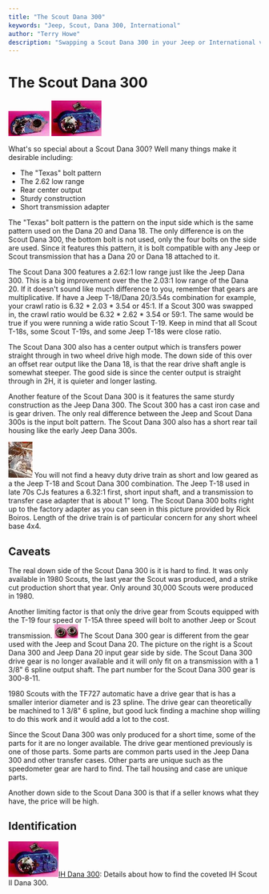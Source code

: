 ```yaml
---
title: "The Scout Dana 300"
keywords: "Jeep, Scout, Dana 300, International"
author: "Terry Howe"
description: "Swapping a Scout Dana 300 in your Jeep or International vehicle."
---
```

# The Scout Dana 300

[![Scout 300 front](../../img/xfer/updates/ihd300f_.jpg)](../../img/xfer/updates/ihd300f.jpg) [![Scout 300 back](../../img/xfer/updates/ihd300b_.jpg)](../../img/xfer/updates/ihd300b.jpg) 

What's so special about a Scout Dana 300? Well many things make it desirable including: 

  * The "Texas" bolt pattern
  * The 2.62 low range
  * Rear center output
  * Sturdy construction
  * Short transmission adapter

The "Texas" bolt pattern is the pattern on the input side which is the same pattern used on the Dana 20 and Dana 18. The only difference is on the Scout Dana 300, the bottom bolt is not used, only the four bolts on the side are used. Since it features this pattern, it is bolt compatible with any Jeep or Scout transmission that has a Dana 20 or Dana 18 attached to it. 

The Scout Dana 300 features a 2.62:1 low range just like the Jeep Dana 300. This is a big improvement over the the 2.03:1 low range of the Dana 20. If it doesn't sound like much difference to you, remember that gears are multiplicative. If have a Jeep T-18/Dana 20/3.54s combination for example, your crawl ratio is 6.32 * 2.03 * 3.54 or 45:1. If a Scout 300 was swapped in, the crawl ratio would be 6.32 * 2.62 * 3.54 or 59:1. The same would be true if you were running a wide ratio Scout T-19. Keep in mind that all Scout T-18s, some Scout T-19s, and some Jeep T-18s were close ratio. 

The Scout Dana 300 also has a center output which is transfers power straight through in two wheel drive high mode. The down side of this over an offset rear output like the Dana 18, is that the rear drive shaft angle is somewhat steeper. The good side is since the center output is straight through in 2H, it is quieter and longer lasting. 

Another feature of the Scout Dana 300 is it features the same sturdy construction as the Jeep Dana 300. The Scout 300 has a cast iron case and is gear driven. The only real difference between the Jeep and Scout Dana 300s is the input bolt pattern. The Scout Dana 300 also has a short rear tail housing like the early Jeep Dana 300s. 

[![Jeep T-18 and Scout 300](../../img/xfer/updates/ult_.jpg)](../../img/xfer/updates/ult.jpg) You will not find a heavy duty drive train as short and low geared as a the Jeep T-18 and Scout Dana 300 combination. The Jeep T-18 used in late 70s CJs features a 6.32:1 first, short input shaft, and a transmission to transfer case adapter that is about 1" long. The Scout Dana 300 bolts right up to the factory adapter as you can seen in this picture provided by Rick Boiros. Length of the drive train is of particular concern for any short wheel base 4x4. 

## Caveats

The real down side of the Scout Dana 300 is it is hard to find. It was only available in 1980 Scouts, the last year the Scout was produced, and a strike cut production short that year. Only around 30,000 Scouts were produced in 1980. 

Another limiting factor is that only the drive gear from Scouts equipped with the T-19 four speed or T-15A three speed will bolt to another Jeep or Scout transmission. [![Scout 300 vs Jeep D20 bull gears](../../img/xfer/updates/d300d20g_.jpg)](../../img/xfer/updates/d300d20g.jpg) The Scout Dana 300 gear is different from the gear used with the Jeep and Scout Dana 20. The picture on the right is a Scout Dana 300 and Jeep Dana 20 input gear side by side. The Scout Dana 300 drive gear is no longer available and it will only fit on a transmission with a 1 3/8" 6 spline output shaft. The part number for the Scout Dana 300 gear is 300-8-11. 

1980 Scouts with the TF727 automatic have a drive gear that is has a smaller interior diameter and is 23 spline. The drive gear can theoretically be machined to 1 3/8" 6 spline, but good luck finding a machine shop willing to do this work and it would add a lot to the cost. 

Since the Scout Dana 300 was only produced for a short time, some of the parts for it are no longer available. The drive gear mentioned previously is one of those parts. Some parts are common parts used in the Jeep Dana 300 and other transfer cases. Other parts are unique such as the speedometer gear are hard to find. The tail housing and case are unique parts. 

Another down side to the Scout Dana 300 is that if a seller knows what they have, the price will be high. 

## Identification

[![Scout 300 back](../../img/xfer/updates/ihd300b_.jpg)](../../img/xfer/updates/ihd300b.jpg)[IH Dana 300](/xfer/upgrades/ih/ihd300id.md): Details about how to find the coveted IH Scout II Dana 300.